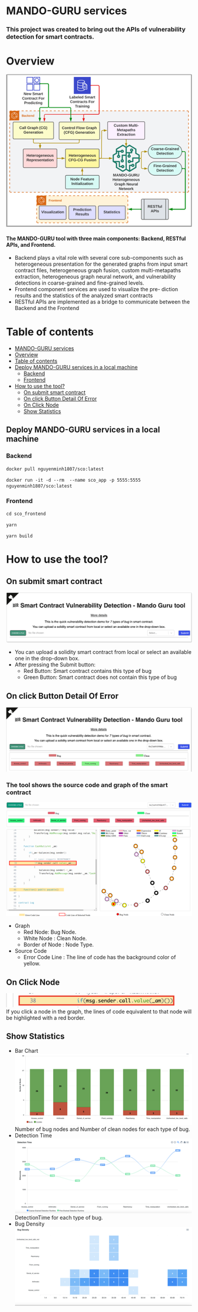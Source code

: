 # MANDO-GURU services

### This project was created to bring out the APIs of vulnerability detection for smart contracts.

# Overview
![GE-SC overview](./assets/Overview.png)
#### The MANDO-GURU tool with three main components: Backend, RESTful APIs, and Frontend.
- Backend plays a vital role with several core sub-components such as heterogeneous presentation for the generated graphs from input smart contract files, heterogeneous graph fusion, custom multi-metapaths extraction, heterogeneous graph neural network, and vulnerability detections in coarse-grained and fine-grained levels.
- Frontend component services are used to visualize the pre-
diction results and the statistics of the analyzed smart contracts
- RESTful APIs are implemented as a bridge to communicate between the Backend and the Frontend
# Table of contents
- [MANDO-GURU services](#mando-guru-services)
- [Overview](#overview)
- [Table of contents](#table-of-contents)
- [Deploy MANDO-GURU services in a local machine](#deploy-mando-guru-services-in-a-local-machine)
    - [Backend](#backend)
    - [Frontend](#frontend)
- [How to use the tool?](#how-to-use-the-tool)
    - [On submit smart contract](#on-submit-smart-contract)
    - [On click Button Detail Of Error](#on-click-button-detail-of-error)
    - [On Click Node](#on-click-node)
    - [Show Statistics](#show-statistics)
## Deploy MANDO-GURU services in a local machine

### Backend


```
docker pull nguyenminh1807/sco:latest
```

```
docker run -it -d --rm  --name sco_app -p 5555:5555 nguyenminh1807/sco:latest
```

### Frontend

```
cd sco_frontend
```

```
yarn
```

```
yarn build
```
# How to use the tool?
## On submit smart contract
![GE-SC overview](./assets/Upload.png)

- You can upload a solidity smart contract from local or select an available one in the drop-down box.
- After pressing the Submit button:
    - Red Button: Smart contract contains this type of bug
    - Green Button: Smart contract does not contain this type of bug
## On click Button Detail Of Error
![GE-SC overview](./assets/onClickDetail.png)
### The tool shows the source code and graph of the smart contract
![GE-SC overview](./assets/mando-detection-screenshot.png)

- Graph 
    - Red Node: Bug Node.
    - White Node : Clean Node.
    - Border of Node : Node Type.
- Source Code
    - Error Code Line : The line of code has the background color of yellow.

## On Click Node
![GE-SC overview](./assets/codeline.png)
If you click a node in the graph, the lines of code equivalent to that node will be highlighted with a red border.
## Show Statistics
- Bar Chart
![GE-SC overview](./assets/BarChart.png)
Number of bug nodes and Number of clean nodes for each type of bug.
- Detection Time
![GE-SC overview](./assets/DetectionTime.png)
DetectionTime for each type of bug.
- Bug Density
![GE-SC overview](./assets/BugDensity.png)





 








